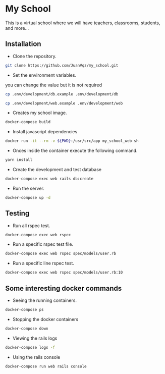 # My School

This is a virtual school where we will have teachers, classrooms, students, and more...

## Installation

- Clone the repository.

```sh
git clone https://github.com/JuanVqz/my_school.git
```

- Set the environment variables.

you can change the value but it is not required

```sh
cp .env/development/db.example .env/development/db

cp .env/development/web.example .env/development/web
```

- Creates my school image.

```sh
docker-compose build
```

- Install javascript dependencies

```sh
docker run -it --rm -v ${PWD}:/usr/src/app my_school_web sh
```

- Onces inside the container execute the following command.

```sh
yarn install
```

- Create the development and test database

```sh
docker-compose exec web rails db:create
```

- Run the server.

```sh
docker-compose up -d
```

## Testing

- Run all rspec test.

```sh
docker-compose exec web rspec
```

- Run a specific rspec test file.

```sh
docker-compose exec web rspec spec/models/user.rb
```

- Run a specific line rspec test.

```sh
docker-compose exec web rspec spec/models/user.rb:10
```

## Some interesting docker commands

- Seeing the running containers.

```sh
docker-compose ps
```

- Stopping the docker containers

```sh
docker-compose down
```

- Viewing the rails logs

```sh
docker-compose logs -f
```

- Using the rails console

```sh
docker-compose run web rails console
```
